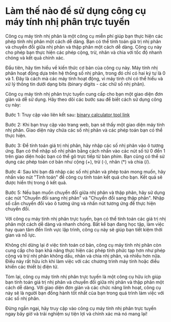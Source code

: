 Làm thế nào để sử dụng công cụ máy tính nhị phân trực tuyến
===========================================================

Công cụ máy tính nhị phân là một công cụ miễn phí giúp bạn thực hiện các phép tính nhị phân một cách dễ dàng. Bạn có thể tính toán giá trị nhị phân và chuyển đổi giữa nhị phân và thập phân một cách dễ dàng. Công cụ này cho phép bạn thực hiện các phép cộng, trừ, nhân và chia với tốc độ nhanh chóng và kết quả chính xác.

Đầu tiên, hãy tìm hiểu về kiến thức cơ bản của công cụ này. Máy tính nhị phân hoạt động dựa trên hệ thống số nhị phân, trong đó chỉ có hai ký tự là 0 và 1. Đây là cách mà các máy tính hoạt động, vì máy tính chỉ có thể hiểu và xử lý thông tin dưới dạng bits (binary digits - các chữ số nhị phân).

Công cụ máy tính nhị phân trực tuyến cung cấp cho bạn một giao diện đơn giản và dễ sử dụng. Hãy theo dõi các bước sau để biết cách sử dụng công cụ này:

Bước 1: Truy cập vào liên kết sau: [binary calculator tool link](https://www.onlinecalculatorsfree.com/vi/math/binary-calculator.html)

Bước 2: Khi bạn truy cập vào trang web, bạn sẽ thấy một giao diện máy tính nhị phân. Giao diện này chứa các số nhị phân và các phép toán bạn có thể thực hiện.

Bước 3: Để tính toán giá trị nhị phân, hãy nhập các số nhị phân vào ô tương ứng. Bạn có thể nhập số nhị phân bằng cách nhấn vào các nút số từ 0 đến 1 trên giao diện hoặc bạn có thể gõ trực tiếp từ bàn phím. Bạn cũng có thể sử dụng các phép toán cơ bản như cộng (+), trừ (-), nhân (\*) và chia (/).

Bước 4: Sau khi bạn đã nhập các số nhị phân và phép toán mong muốn, hãy nhấn vào nút "Tính toán" để công cụ tính toán kết quả cho bạn. Kết quả sẽ được hiển thị trong ô kết quả.

Bước 5: Nếu bạn muốn chuyển đổi giữa nhị phân và thập phân, hãy sử dụng các nút "Chuyển đổi sang nhị phân" và "Chuyển đổi sang thập phân". Nhập số cần chuyển đổi vào ô tương ứng và nhấn nút tương ứng để thực hiện chuyển đổi.

Với công cụ máy tính nhị phân trực tuyến, bạn có thể tính toán các giá trị nhị phân một cách dễ dàng và nhanh chóng. Bất kể bạn đang học tập, làm việc hay quan tâm đến lĩnh vực lập trình, công cụ này sẽ giúp bạn tiết kiệm thời gian và nỗ lực.

Không chỉ dừng lại ở việc tính toán cơ bản, công cụ máy tính nhị phân còn cung cấp cho bạn khả năng thực hiện các phép tính phức tạp hơn như phép cộng và trừ nhị phân không dấu, nhân và chia nhị phân, và nhiều hơn nữa. Điều này rất hữu ích khi làm việc với các chương trình máy tính hoặc điều khiển các thiết bị điện tử.

Tóm lại, công cụ máy tính nhị phân trực tuyến là một công cụ hữu ích giúp bạn tính toán giá trị nhị phân và chuyển đổi giữa nhị phân và thập phân một cách dễ dàng. Với giao diện đơn giản và các chức năng linh hoạt, công cụ này sẽ là người bạn đồng hành tốt nhất của bạn trong quá trình làm việc với các số nhị phân.

Đừng ngần ngại, hãy truy cập vào công cụ máy tính nhị phân trực tuyến ngay bây giờ và trải nghiệm sự tiện lợi và chính xác mà nó mang lại!